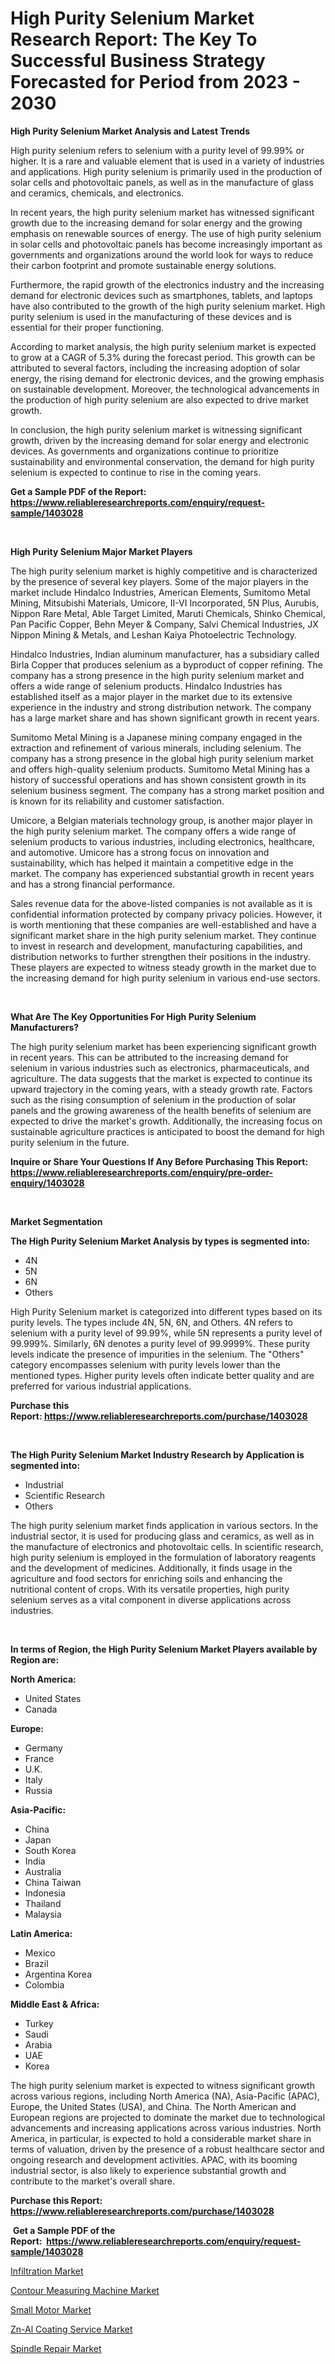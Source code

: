 <p><h1>High Purity Selenium Market Research Report: The Key To Successful Business Strategy Forecasted for Period from 2023 - 2030</h1></p><p><strong>High Purity Selenium Market Analysis and Latest Trends</strong></p>
<p><p>High purity selenium refers to selenium with a purity level of 99.99% or higher. It is a rare and valuable element that is used in a variety of industries and applications. High purity selenium is primarily used in the production of solar cells and photovoltaic panels, as well as in the manufacture of glass and ceramics, chemicals, and electronics.</p><p>In recent years, the high purity selenium market has witnessed significant growth due to the increasing demand for solar energy and the growing emphasis on renewable sources of energy. The use of high purity selenium in solar cells and photovoltaic panels has become increasingly important as governments and organizations around the world look for ways to reduce their carbon footprint and promote sustainable energy solutions.</p><p>Furthermore, the rapid growth of the electronics industry and the increasing demand for electronic devices such as smartphones, tablets, and laptops have also contributed to the growth of the high purity selenium market. High purity selenium is used in the manufacturing of these devices and is essential for their proper functioning.</p><p>According to market analysis, the high purity selenium market is expected to grow at a CAGR of 5.3% during the forecast period. This growth can be attributed to several factors, including the increasing adoption of solar energy, the rising demand for electronic devices, and the growing emphasis on sustainable development. Moreover, the technological advancements in the production of high purity selenium are also expected to drive market growth.</p><p>In conclusion, the high purity selenium market is witnessing significant growth, driven by the increasing demand for solar energy and electronic devices. As governments and organizations continue to prioritize sustainability and environmental conservation, the demand for high purity selenium is expected to continue to rise in the coming years.</p></p>
<p><strong>Get a Sample PDF of the Report:&nbsp; <a href="https://www.reliableresearchreports.com/enquiry/request-sample/1403028">https://www.reliableresearchreports.com/enquiry/request-sample/1403028</a></strong></p>
<p>&nbsp;</p>
<p><strong>High Purity Selenium Major Market Players</strong></p>
<p><p>The high purity selenium market is highly competitive and is characterized by the presence of several key players. Some of the major players in the market include Hindalco Industries, American Elements, Sumitomo Metal Mining, Mitsubishi Materials, Umicore, II-VI Incorporated, 5N Plus, Aurubis, Nippon Rare Metal, Able Target Limited, Maruti Chemicals, Shinko Chemical, Pan Pacific Copper, Behn Meyer & Company, Salvi Chemical Industries, JX Nippon Mining & Metals, and Leshan Kaiya Photoelectric Technology.</p><p>Hindalco Industries, Indian aluminum manufacturer, has a subsidiary called Birla Copper that produces selenium as a byproduct of copper refining. The company has a strong presence in the high purity selenium market and offers a wide range of selenium products. Hindalco Industries has established itself as a major player in the market due to its extensive experience in the industry and strong distribution network. The company has a large market share and has shown significant growth in recent years.</p><p>Sumitomo Metal Mining is a Japanese mining company engaged in the extraction and refinement of various minerals, including selenium. The company has a strong presence in the global high purity selenium market and offers high-quality selenium products. Sumitomo Metal Mining has a history of successful operations and has shown consistent growth in its selenium business segment. The company has a strong market position and is known for its reliability and customer satisfaction.</p><p>Umicore, a Belgian materials technology group, is another major player in the high purity selenium market. The company offers a wide range of selenium products to various industries, including electronics, healthcare, and automotive. Umicore has a strong focus on innovation and sustainability, which has helped it maintain a competitive edge in the market. The company has experienced substantial growth in recent years and has a strong financial performance.</p><p>Sales revenue data for the above-listed companies is not available as it is confidential information protected by company privacy policies. However, it is worth mentioning that these companies are well-established and have a significant market share in the high purity selenium market. They continue to invest in research and development, manufacturing capabilities, and distribution networks to further strengthen their positions in the industry. These players are expected to witness steady growth in the market due to the increasing demand for high purity selenium in various end-use sectors.</p></p>
<p>&nbsp;</p>
<p><strong>What Are The Key Opportunities For High Purity Selenium Manufacturers?</strong></p>
<p><p>The high purity selenium market has been experiencing significant growth in recent years. This can be attributed to the increasing demand for selenium in various industries such as electronics, pharmaceuticals, and agriculture. The data suggests that the market is expected to continue its upward trajectory in the coming years, with a steady growth rate. Factors such as the rising consumption of selenium in the production of solar panels and the growing awareness of the health benefits of selenium are expected to drive the market's growth. Additionally, the increasing focus on sustainable agriculture practices is anticipated to boost the demand for high purity selenium in the future.</p></p>
<p><strong>Inquire or Share Your Questions If Any Before Purchasing This Report: <a href="https://www.reliableresearchreports.com/enquiry/pre-order-enquiry/1403028">https://www.reliableresearchreports.com/enquiry/pre-order-enquiry/1403028</a></strong></p>
<p>&nbsp;</p>
<p><strong>Market Segmentation</strong></p>
<p><strong>The High Purity Selenium Market Analysis by types is segmented into:</strong></p>
<p><ul><li>4N</li><li>5N</li><li>6N</li><li>Others</li></ul></p>
<p><p>High Purity Selenium market is categorized into different types based on its purity levels. The types include 4N, 5N, 6N, and Others. 4N refers to selenium with a purity level of 99.99%, while 5N represents a purity level of 99.999%. Similarly, 6N denotes a purity level of 99.9999%. These purity levels indicate the presence of impurities in the selenium. The "Others" category encompasses selenium with purity levels lower than the mentioned types. Higher purity levels often indicate better quality and are preferred for various industrial applications.</p></p>
<p><strong>Purchase this Report:&nbsp;<a href="https://www.reliableresearchreports.com/purchase/1403028">https://www.reliableresearchreports.com/purchase/1403028</a></strong></p>
<p>&nbsp;</p>
<p><strong>The High Purity Selenium Market Industry Research by Application is segmented into:</strong></p>
<p><ul><li>Industrial</li><li>Scientific Research</li><li>Others</li></ul></p>
<p><p>The high purity selenium market finds application in various sectors. In the industrial sector, it is used for producing glass and ceramics, as well as in the manufacture of electronics and photovoltaic cells. In scientific research, high purity selenium is employed in the formulation of laboratory reagents and the development of medicines. Additionally, it finds usage in the agriculture and food sectors for enriching soils and enhancing the nutritional content of crops. With its versatile properties, high purity selenium serves as a vital component in diverse applications across industries.</p></p>
<p>&nbsp;</p>
<p><strong>In terms of Region, the High Purity Selenium Market Players available by Region are:</strong></p>
<p>
    <p> <strong> North America: </strong>
        <ul>
            <li>United States</li>
            <li>Canada</li>
        </ul>
        </p> 
    <p> <strong> Europe: </strong>
        <ul>
            <li>Germany</li>
            <li>France</li>
            <li>U.K.</li>
            <li>Italy</li>
            <li>Russia</li>
        </ul>
        </p> 
    <p> <strong> Asia-Pacific: </strong>
        <ul>
            <li>China</li>
            <li>Japan</li>
            <li>South Korea</li>
            <li>India</li>
            <li>Australia</li>
            <li>China Taiwan</li>
            <li>Indonesia</li>
            <li>Thailand</li>
            <li>Malaysia</li>
        </ul>
        </p> 
    <p> <strong> Latin America: </strong>
        <ul>
            <li>Mexico</li>
            <li>Brazil</li>
            <li>Argentina Korea</li>
            <li>Colombia</li>
        </ul>
        </p> 
    <p> <strong> Middle East & Africa: </strong>
        <ul>
            <li>Turkey</li>
            <li>Saudi</li>
            <li>Arabia</li>
            <li>UAE</li>
            <li>Korea</li>
        </ul>
    </p>
    </p>
<p><p>The high purity selenium market is expected to witness significant growth across various regions, including North America (NA), Asia-Pacific (APAC), Europe, the United States (USA), and China. The North American and European regions are projected to dominate the market due to technological advancements and increasing applications across various industries. North America, in particular, is expected to hold a considerable market share in terms of valuation, driven by the presence of a robust healthcare sector and ongoing research and development activities. APAC, with its booming industrial sector, is also likely to experience substantial growth and contribute to the market's overall share.</p></p>
<p><strong>Purchase this Report: <a href="https://www.reliableresearchreports.com/purchase/1403028">https://www.reliableresearchreports.com/purchase/1403028</a></strong></p>
<p>&nbsp;<strong>Get a Sample PDF of the Report:&nbsp;&nbsp;<a href="https://www.reliableresearchreports.com/enquiry/request-sample/1403028">https://www.reliableresearchreports.com/enquiry/request-sample/1403028</a></strong></p>
<p><strong></strong></p>
<p><p><a href="https://medium.com/@magaliortiz1955/infiltration-market-the-key-to-successful-business-strategy-forecast-till-2030-3cf398cf4fc6">Infiltration Market</a></p><p><a href="https://medium.com/@isomgleason/contour-measuring-machine-market-size-and-market-trends-complete-industry-overview-2023-to-2030-b93342007ad0">Contour Measuring Machine Market</a></p><p><a href="https://medium.com/@lilliandach2023/small-motor-market-size-market-outlook-and-market-forecast-2023-to-2030-901b2cff122d">Small Motor Market</a></p><p><a href="https://github.com/kipkeeva/Market-Research-Report-List-1/blob/main/zn-al-coating-service-market.md">Zn-Al Coating Service Market</a></p><p><a href="https://github.com/provorikovar/Market-Research-Report-List-1/blob/main/spindle-repair-market.md">Spindle Repair Market</a></p></p>